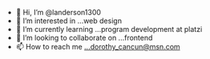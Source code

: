 - 👋 Hi, I’m @landerson1300
- 👀 I’m interested in ...web design
- 🌱 I’m currently learning ...program development at platzi
- 💞️ I’m looking to collaborate on ...frontend
- 📫 How to reach me ...dorothy_cancun@msn.com

<!---
landerson1300/landerson1300 is a ✨ special ✨ repository because its `README.md` (this file) appears on your GitHub profile.
You can click the Preview link to take a look at your changes.
--->
